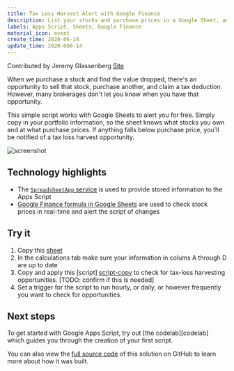 ```yaml
---
title: Tax Loss Harvest Alert with Google Finance
description: List your stocks and purchase prices in a Google Sheet, and this script will alert you if you can sell the stock for a "tax loss harvest"
labels: Apps Script, Sheets, Google Finance
material_icon: event
create_time: 2020-06-14
update_time: 2020-006-14
---
```


Contributed by Jeremy Glassenberg [Site](https://www.apistrategist.com)

When we purchase a stock and find the value dropped, there's an opportunity to sell that stock, purchase another, and claim a tax deduction.  However, many brokerages don't let you know when you have that opportunity.  

This simple script works with Google Sheets to alert you for free.  Simply copy in your portfolio information, so the sheet knows what stocks you own and at what purchase prices. If anything falls below purchase price, you'll be notified of a tax loss harvest opportunity.

![screenshot](https://www.temp.com)

## Technology highlights

- The [`SpreadsheetApp` service][spreadsheetapp-docs] is used to provide stored information to the Apps Script
- [Google Finance formula in Google Sheets](https://support.google.com/docs/answer/3093281?hl=en) are used to check stock prices in real-time and alert the script of changes


## Try it

1. Copy this [sheet][sheet-copy]
2. In the calculations tab make sure your information in colums A through D are up to date
3. Copy and apply this [script] [script-copy] to check for tax-loss harvesting opportunities.  [TODO: confirm if this is needed]
4. Set a trigger for the script to run hourly, or daily, or however frequently you want to check for opportunities.

## Next steps


To get started with Google Apps Script, try out [the codelab][codelab]
which guides you through the creation of your first script.

You can also view the [full source code][github] of this solution on GitHub to
learn more about how it was built.

[script-copy]: https://script.google.com/d/1EnQmcbBeHAvM9vpSOOaVFnuS-XdPvvDFl5CwwQpadqAzgOXICmyM_fzn/edit
[github]: https://github.com/gsuitedevs/solutions/blob/master/
[spreadsheetapp-docs]: https://developers.google.com/apps-script/reference/spreadsheet/spreadsheet-app
[sheet-copy]: https://docs.google.com/spreadsheets/d/1G4VZLU7mSb-cVLXyMfCjM1R5EHQMV8mmRKeZSvXEQsU/copy

